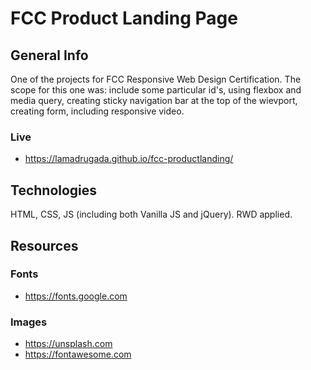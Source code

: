 # FCC Product Landing Page
## General Info
One of the projects for FCC Responsive Web Design Certification. The scope for this one was: include some particular id's, using flexbox and media query, creating sticky navigation bar at the top of the wievport, creating form, including responsive video.

### Live
* https://lamadrugada.github.io/fcc-productlanding/

## Technologies
HTML, CSS, JS (including both Vanilla JS and jQuery). RWD applied.

## Resources
### Fonts
* https://fonts.google.com

### Images
* https://unsplash.com
* https://fontawesome.com
